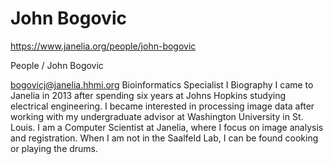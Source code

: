 # John Bogovic  

https://www.janelia.org/people/john-bogovic

People / John Bogovic

bogovicj@janelia.hhmi.org
Bioinformatics Specialist I
Biography
I came to Janelia in 2013 after spending six years at Johns Hopkins studying electrical engineering. I became interested in processing image data after working with my undergraduate advisor at Washington University in St. Louis. I am a Computer Scientist at Janelia, where I focus on image analysis and registration. When I am not in the Saalfeld Lab, I can be found cooking or playing the drums.
